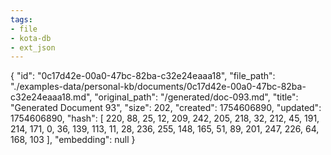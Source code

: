 ```yaml
---
tags:
- file
- kota-db
- ext_json
---
```

{
  "id": "0c17d42e-00a0-47bc-82ba-c32e24eaaa18",
  "file_path": "./examples-data/personal-kb/documents/0c17d42e-00a0-47bc-82ba-c32e24eaaa18.md",
  "original_path": "/generated/doc-093.md",
  "title": "Generated Document 93",
  "size": 202,
  "created": 1754606890,
  "updated": 1754606890,
  "hash": [
    220,
    88,
    25,
    12,
    209,
    242,
    205,
    218,
    32,
    212,
    45,
    191,
    214,
    171,
    0,
    36,
    139,
    113,
    11,
    28,
    236,
    255,
    148,
    165,
    51,
    89,
    201,
    247,
    226,
    64,
    168,
    103
  ],
  "embedding": null
}